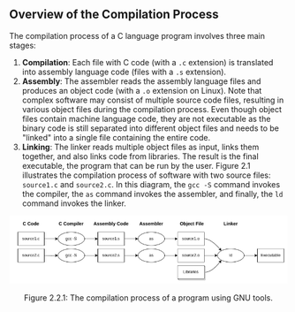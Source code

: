 ## Overview of the Compilation Process

The compilation process of a C language program involves three main stages:

1. **Compilation**: Each file with C code (with a `.c` extension) is translated into assembly language code (files with a `.s` extension).
2. **Assembly**: The assembler reads the assembly language files and produces an object code (with a `.o` extension on Linux).
   Note that complex software may consist of multiple source code files, resulting in various object files during the compilation process.
   Even though object files contain machine language code, they are not executable as the binary code is still separated into different object files and needs to be "linked" into a single file containing the entire code.
3. **Linking**: The linker reads multiple object files as input, links them together, and also links code from libraries.
   The result is the final executable, the program that can be run by the user.
   Figure 2.1 illustrates the compilation process of software with two source files: `source1.c` and `source2.c`.
   In this diagram, the `gcc -S` command invokes the compiler, the `as` command invokes the assembler, and finally, the `ld` command invokes the linker.

<div style="text-align:center">

<img src="img/ch02_02_01.png" alt="compilation process"/>

<span class="caption">Figure 2.2.1: The compilation process of a program using GNU tools.</span>

</div>
